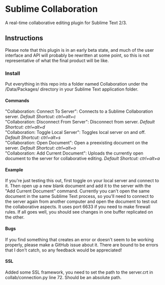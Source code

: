 Sublime Collaboration
=====================

A real-time collaborative editing plugin for Sublime Text 2/3.

Instructions
------------
Please note that this plugin is in an early beta state, and much of the user interface and API will probably be rewritten at some point, so this is not representative of what the final product will be like.

### Install
Put everything in this repo into a folder named Collaboration under the /Data/Packages/ directory in your Sublime Text application folder.

#### Commands
"Collaboration: Connect To Server": Connects to a Sublime Collaboration server. *Default Shortcut: ctrl+alt+c*  
"Collaboration: Disconnect From Server": Disconnect from server. *Default Shortcut: ctrl+alt+d*  
"Collaboration: Toggle Local Server": Toggles local server on and off. *Default Shortcut: ctrl+alt+s*  
"Collaboration: Open Document": Open a preexisting document on the server. *Default Shortcut: ctrl+alt+o*  
"Collaboration: Add Current Document": Uploads the currently open document to the server for collaborative editing. *Default Shortcut: ctrl+alt+a*

#### Example
If you're just testing this out, first toggle on your local server and connect to it. Then open up a new blank document and add it to the server with the "Add Current Document" command. Currently you can't open the same document in the same Sublime Text process, so you'll need to connect to the server again from another computer and open the document to test out the collaborative aspects. It uses port 6633 if you need to make firewall rules. If all goes well, you should see changes in one buffer replicated on the other.

#### Bugs
If you find something that creates an error or doesn't seem to be working properly, please make a GitHub issue about it. There are bound to be errors that I don't catch, so any feedback would be appreciated!

#### SSL
Added some SSL framework, you need to set the path to the server.crt in collab/connection.py line 72.
Should be an absolute path.